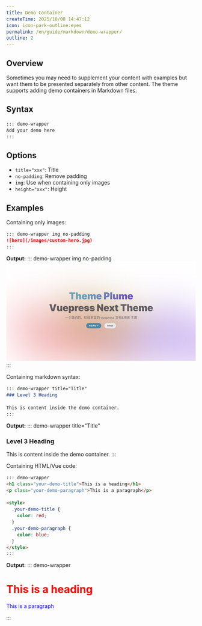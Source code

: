 ```yaml
---
title: Demo Container
createTime: 2025/10/08 14:47:12
icon: icon-park-outline:eyes
permalink: /en/guide/markdown/demo-wrapper/
outline: 2
---
```


## Overview

Sometimes you may need to supplement your content with examples but want them to be presented
separately from other content. The theme supports adding demo containers in Markdown files.

## Syntax

````md
::: demo-wrapper
Add your demo here
:::
````

## Options

- `title="xxx"`: Title
- `no-padding`: Remove padding
- `img`: Use when containing only images
- `height="xxx"`: Height

## Examples

Containing only images:

```md
::: demo-wrapper img no-padding
![hero](/images/custom-hero.jpg)
:::
```

**Output:**
::: demo-wrapper img no-padding
![hero](/images/custom-hero.jpg)
:::

Containing markdown syntax:

```md
::: demo-wrapper title="Title"
### Level 3 Heading

This is content inside the demo container.
:::
```

**Output:**
::: demo-wrapper title="Title"

### Level 3 Heading

This is content inside the demo container.
:::

Containing HTML/Vue code:

```md
::: demo-wrapper
<h1 class="your-demo-title">This is a heading</h1>
<p class="your-demo-paragraph">This is a paragraph</p>

<style>
  .your-demo-title {
    color: red;
  }
  .your-demo-paragraph {
    color: blue;
  }
</style>
:::
```

**Output:**
::: demo-wrapper

<h1 class="your-demo-title">This is a heading</h1>
<p class="your-demo-paragraph">This is a paragraph</p>

<style>
  .your-demo-title {
    color: red !important;
  }
  .your-demo-paragraph {
    color: blue !important;
  }
</style>

:::
